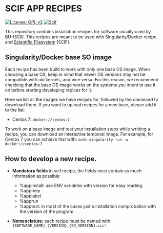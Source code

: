 # SCIF APP RECIPES
[![License: GPL v3](https://img.shields.io/badge/License-GPL%20v3-blue.svg)](https://www.gnu.org/licenses/gpl-3.0) [![Scif](https://img.shields.io/badge/Filesystem-Scientific-brightgreen.svg)](https://sci-f.github.io)

This repository contains installation recipes for software usually used by BU-ISCIII. This recipes are meant to be used with Singularity/Docker recipe and [Scientific Filesystem](https://sci-f.github.io) (SCIF).

## Singularity/Docker base SO image
Each recipe has been build to work with only one base OS image. When choosing a base OS, keep in mind that newer OS versions may not be compatible with old kernels, and vice versa. For this reason, we recommend checking that the base OS image works on the systems you intent to use it on before starting developing repices for it.

Here we list all the images we have recipes for, followed by the command to download them. If you want to upload recipes for a new base, please add it to the list:
  - Centos 7: `docker://centos:7`

To work on a base image and test your installation steps while writting a recipe, you can download an interactive temporal image. For example, for Centos 7 you can achieve that with: `sudo singularity run -w docker://centos:7`

## How to develop a new recipe.

- **Mandatory fields** in scif recipe, the fields must contain as much information as possible:
  - %appinstall: use ENV variables with version for easy reading.
  - %apphelp
  - %applabel
  - %apprun
  - %apptest: in most of the cases just a installation comprobation with the version of the program.

- **Nomenclature:** each recipe must be named with ```{SOFTWARE_NAME}_{VERSION}_{SO_VERSION}.scif```
